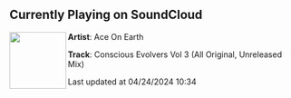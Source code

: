 ## Currently Playing on SoundCloud

[<img align="left" width="100" src="https://i1.sndcdn.com/artworks-Ua5f8ywHGdgF5ifl-tTM93w-t500x500.jpg">](https://soundcloud.com/aceonearth/conscious-evolvers-vol-3)

**Artist**: Ace On Earth 

**Track**: Conscious Evolvers Vol 3 (All Original, Unreleased Mix)

Last updated at 04/24/2024 10:34
